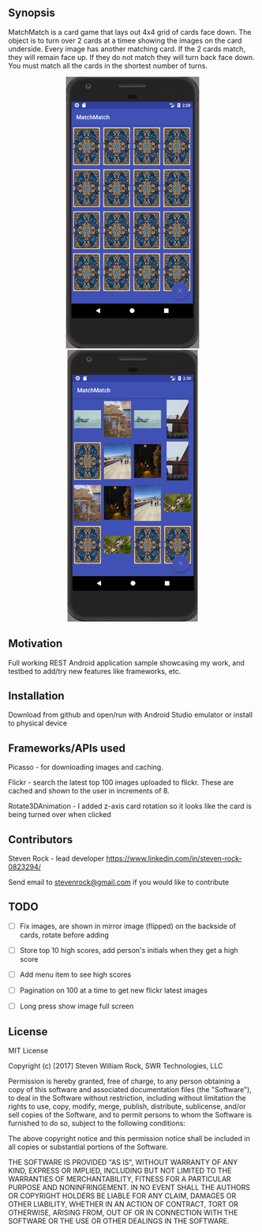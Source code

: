 ## Synopsis

MatchMatch is a card game that lays out 4x4 grid of cards face down. The object is to turn over 2 cards at a timee showing the images on the card underside. Every image has another matching card. If the 2 cards match, they will remain face up. If they do not match they will turn back face down. You must match all the cards in the shortest number of turns.

<p align="center">
  <img src="https://github.com/Steven-Rock/MatchMatch/blob/master/docs/images/start.PNG" height="550"/>
  <img src="https://github.com/Steven-Rock/MatchMatch/blob/master/docs/images/matched.PNG" height="550"/>
</p>


## Motivation

Full working REST Android application sample showcasing my work, and testbed to add/try new features like frameworks, etc.

## Installation

Download from github and open/run with Android Studio emulator or install to physical device

## Frameworks/APIs used

Picasso - for downloading images and caching.

Flickr - search the latest top 100 images uploaded to flickr. These are cached and shown to the user in increments of 8.

Rotate3DAnimation - I added z-axis card rotation so it looks like the card is being turned over when clicked

## Contributors

Steven Rock - lead developer
https://www.linkedin.com/in/steven-rock-0823294/

Send email to stevenrock@gmail.com if you would like to contribute

## TODO

- [ ] Fix images, are shown in mirror image (flipped) on the backside of cards, rotate before adding
- [ ] Store top 10 high scores, add person's initials when they get a high score
- [ ] Add menu item to see high scores
- [ ] Pagination on 100 at a time to get new flickr latest images
- [ ] Long press show image full screen


## License

MIT License

Copyright (c) [2017] Steven William Rock, SWR Technologies, LLC

Permission is hereby granted, free of charge, to any person obtaining a copy
of this software and associated documentation files (the "Software"), to deal
in the Software without restriction, including without limitation the rights
to use, copy, modify, merge, publish, distribute, sublicense, and/or sell
copies of the Software, and to permit persons to whom the Software is
furnished to do so, subject to the following conditions:

The above copyright notice and this permission notice shall be included in all
copies or substantial portions of the Software.

THE SOFTWARE IS PROVIDED "AS IS", WITHOUT WARRANTY OF ANY KIND, EXPRESS OR
IMPLIED, INCLUDING BUT NOT LIMITED TO THE WARRANTIES OF MERCHANTABILITY,
FITNESS FOR A PARTICULAR PURPOSE AND NONINFRINGEMENT. IN NO EVENT SHALL THE
AUTHORS OR COPYRIGHT HOLDERS BE LIABLE FOR ANY CLAIM, DAMAGES OR OTHER
LIABILITY, WHETHER IN AN ACTION OF CONTRACT, TORT OR OTHERWISE, ARISING FROM,
OUT OF OR IN CONNECTION WITH THE SOFTWARE OR THE USE OR OTHER DEALINGS IN THE
SOFTWARE.